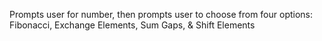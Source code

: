 Prompts user for number, then prompts user to choose from
four options: Fibonacci, Exchange Elements, Sum Gaps, & Shift Elements
